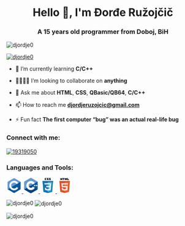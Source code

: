 <h1 align="center">Hello 👋, I'm Đorđe Ružojčič</h1>
<h3 align="center">A 15 years old programmer from Doboj, BiH</h3>

<p align="left"> <img src="https://komarev.com/ghpvc/?username=djordje0&label=Profile%20views&color=00ff1e&style=plastic" alt="djordje0" /> </p>

<p align="left"> <a href="https://github.com/ryo-ma/github-profile-trophy"><img src="https://github-profile-trophy.vercel.app/?username=djordje0" alt="djordje0" /></a> </p>

- 🌱 I’m currently learning **C/C++**

- 👩‍💻👨‍💻 I’m looking to collaborate on **anything**

- 💬 Ask me about **HTML**, **CSS**, **QBasic/QB64**, **C/C++**

- 📫 How to reach me **djordjeruzojcic@gmail.com**

- ⚡ Fun fact **The first computer “bug” was an actual real-life bug**

<h3 align="left">Connect with me:</h3>
<p align="left">
<a href="https://stackoverflow.com/users/19319050" target="blank"><img align="center" src="https://raw.githubusercontent.com/rahuldkjain/github-profile-readme-generator/master/src/images/icons/Social/stack-overflow.svg" alt="19319050" height="30" width="40" /></a>
</p>

<h3 align="left">Languages and Tools:</h3>
<p align="left"> <a href="https://www.cprogramming.com/" target="_blank" rel="noreferrer"> <img src="https://raw.githubusercontent.com/devicons/devicon/master/icons/c/c-original.svg" alt="c" width="40" height="40"/> </a> <a href="https://www.w3schools.com/cpp/" target="_blank" rel="noreferrer"> <img src="https://raw.githubusercontent.com/devicons/devicon/master/icons/cplusplus/cplusplus-original.svg" alt="cplusplus" width="40" height="40"/> </a> <a href="https://www.w3schools.com/css/" target="_blank" rel="noreferrer"> <img src="https://raw.githubusercontent.com/devicons/devicon/master/icons/css3/css3-original-wordmark.svg" alt="css3" width="40" height="40"/> </a> <a href="https://www.w3.org/html/" target="_blank" rel="noreferrer"> <img src="https://raw.githubusercontent.com/devicons/devicon/master/icons/html5/html5-original-wordmark.svg" alt="html5" width="40" height="40"/> </a> </p>

<p><img align="left" src="https://github-readme-stats.vercel.app/api/top-langs?username=djordje0&show_icons=true&theme=dark&locale=en&layout=compact" alt="djordje0" /></p>

<p>&nbsp;<img align="center" src="https://github-readme-stats.vercel.app/api?username=djordje0&show_icons=true&theme=dark&locale=en" alt="djordje0" /></p>

<p><img align="center" src="https://github-readme-streak-stats.herokuapp.com/?user=djordje0&theme=dark" alt="djordje0" /></p>
